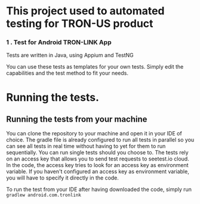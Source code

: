 # This project used to  automated testing for TRON-US product

###  1 . Test for Android TRON-LINK App


Tests are written in Java, using Appium and TestNG

You can use these tests as templates for your own tests. Simply edit the capabilities and the test method to fit your needs.

# Running the tests.

## Running the tests from your machine
You can clone the repository to your machine and open it in your IDE of choice. The gradle file is already configured to run all tests in parallel so you can see all tests in real time without having to yet for them to run sequentially.
You can run single tests should you choose to.
The tests rely on an access key that allows you to send test requests to seetest.io cloud. In the code, the access key tries to look for an access key as
environment variable. If you haven't configured an access key as environment variable, you will have to specify it directly in the code.

To run the test from your IDE after having downloaded the code, simply run `gradlew android.com.tronlink`
